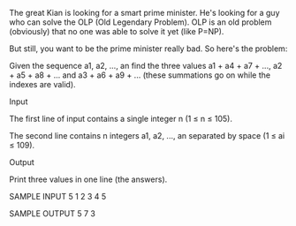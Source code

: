 The great Kian is looking for a smart prime minister. He's looking for a guy who can solve the OLP (Old Legendary Problem). OLP is an old problem (obviously) that no one was able to solve it yet (like P=NP).

But still, you want to be the prime minister really bad. So here's the problem:

Given the sequence a1, a2, ..., an find the three values a1 + a4 + a7 + ..., a2 + a5 + a8 + ... and a3 + a6 + a9 + ... (these summations go on while the indexes are valid).

Input

The first line of input contains a single integer n (1 ≤ n ≤ 105).

The second line contains n integers a1, a2, ..., an separated by space (1 ≤ ai ≤ 109).

Output

Print three values in one line (the answers).

SAMPLE INPUT 
5
1 2 3 4 5

SAMPLE OUTPUT 
5 7 3 